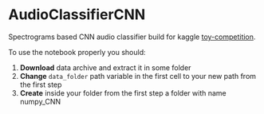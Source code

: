 # AudioClassifierCNN

Spectrograms based CNN audio classifier build for kaggle [toy-competition](https://www.kaggle.com/c/silero-audio-classifier/overview).

To use the notebook properly you should:
1. **Download** data archive and extract it in some folder
2. **Change** ```data_folder``` path variable in the first cell to your new path from the first step
3. **Create** inside your folder from the first step a folder with name numpy_CNN
